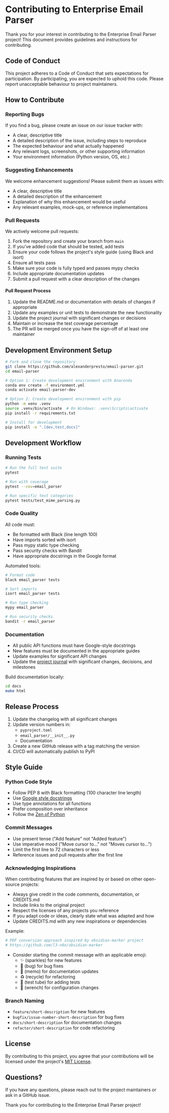 # Contributing to Enterprise Email Parser

Thank you for your interest in contributing to the Enterprise Email Parser project! This document provides guidelines and instructions for contributing.

## Code of Conduct

This project adheres to a Code of Conduct that sets expectations for participation. By participating, you are expected to uphold this code. Please report unacceptable behaviour to project maintainers.

## How to Contribute

### Reporting Bugs

If you find a bug, please create an issue on our issue tracker with:

- A clear, descriptive title
- A detailed description of the issue, including steps to reproduce
- The expected behaviour and what actually happened
- Any relevant logs, screenshots, or other supporting information
- Your environment information (Python version, OS, etc.)

### Suggesting Enhancements

We welcome enhancement suggestions! Please submit them as issues with:

- A clear, descriptive title
- A detailed description of the enhancement
- Explanation of why this enhancement would be useful
- Any relevant examples, mock-ups, or reference implementations

### Pull Requests

We actively welcome pull requests:

1. Fork the repository and create your branch from `main`
2. If you've added code that should be tested, add tests
3. Ensure your code follows the project's style guide (using Black and isort)
4. Ensure all tests pass
5. Make sure your code is fully typed and passes mypy checks
6. Include appropriate documentation updates
7. Submit a pull request with a clear description of the changes

#### Pull Request Process

1. Update the README.md or documentation with details of changes if appropriate
2. Update any examples or unit tests to demonstrate the new functionality
3. Update the project journal with significant changes or decisions
4. Maintain or increase the test coverage percentage
5. The PR will be merged once you have the sign-off of at least one maintainer

## Development Environment Setup

```bash
# Fork and clone the repository
git clone https://github.com/alexanderpresto/email-parser.git
cd email-parser

# Option 1: Create development environment with Anaconda
conda env create -f environment.yml
conda activate email-parser-dev

# Option 2: Create development environment with pip
python -m venv .venv
source .venv/bin/activate  # On Windows: .venv\Scripts\activate
pip install -r requirements.txt

# Install for development
pip install -e ".[dev,test,docs]"
```

## Development Workflow

### Running Tests

```bash
# Run the full test suite
pytest

# Run with coverage
pytest --cov=email_parser

# Run specific test categories
pytest tests/test_mime_parsing.py
```

### Code Quality

All code must:

- Be formatted with Black (line length 100)
- Have imports sorted with isort
- Pass mypy static type checking
- Pass security checks with Bandit
- Have appropriate docstrings in the Google format

Automated tools:

```bash
# Format code
black email_parser tests

# Sort imports
isort email_parser tests

# Run type checking
mypy email_parser

# Run security checks
bandit -r email_parser
```

### Documentation

- All public API functions must have Google-style docstrings
- New features must be documented in the appropriate guides
- Update examples for significant API changes
- Update the [project journal](docs/project_journal.md) with significant changes, decisions, and milestones

Build documentation locally:

```bash
cd docs
make html
```

## Release Process

1. Update the changelog with all significant changes
2. Update version numbers in:
   - `pyproject.toml`
   - `email_parser/__init__.py`
   - Documentation
3. Create a new GitHub release with a tag matching the version
4. CI/CD will automatically publish to PyPI

## Style Guide

### Python Code Style

- Follow PEP 8 with Black formatting (100 character line length)
- Use [Google style docstrings](https://google.github.io/styleguide/pyguide.html#38-comments-and-docstrings)
- Use type annotations for all functions
- Prefer composition over inheritance
- Follow the [Zen of Python](https://www.python.org/dev/peps/pep-0020/)

### Commit Messages

- Use present tense ("Add feature" not "Added feature")
- Use imperative mood ("Move cursor to..." not "Moves cursor to...")
- Limit the first line to 72 characters or less
- Reference issues and pull requests after the first line

### Acknowledging Inspirations

When contributing features that are inspired by or based on other open-source projects:

- Always give credit in the code comments, documentation, or CREDITS.md
- Include links to the original project
- Respect the licenses of any projects you reference
- If you adapt code or ideas, clearly state what was adapted and how
- Update CREDITS.md with any new inspirations or dependencies

Example:
```python
# PDF conversion approach inspired by obsidian-marker project
# https://github.com/l3-n0x/obsidian-marker
```
- Consider starting the commit message with an applicable emoji:
  - ✨ (sparkles) for new features
  - 🐛 (bug) for bug fixes
  - 📝 (memo) for documentation updates
  - ♻️ (recycle) for refactoring
  - 🧪 (test tube) for adding tests
  - 🔧 (wrench) for configuration changes

### Branch Naming

- `feature/short-description` for new features
- `bugfix/issue-number-short-description` for bug fixes
- `docs/short-description` for documentation changes
- `refactor/short-description` for code refactoring

## License

By contributing to this project, you agree that your contributions will be licensed under the project's [MIT License](LICENSE).

## Questions?

If you have any questions, please reach out to the project maintainers or ask in a GitHub issue.

Thank you for contributing to the Enterprise Email Parser project!
